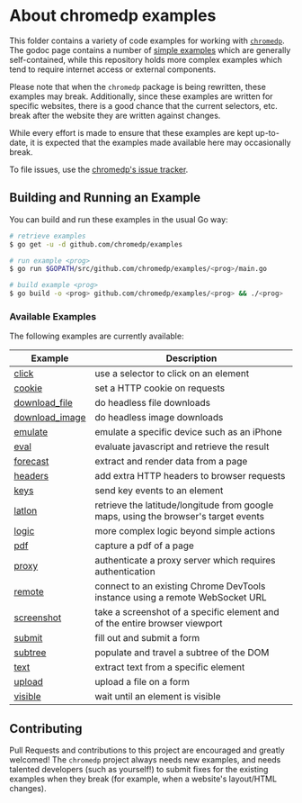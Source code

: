 # About chromedp examples

This folder contains a variety of code examples for working with
[`chromedp`][1]. The godoc page contains a number of [simple examples][2] which
are generally self-contained, while this repository holds more complex examples
which tend to require internet access or external components.

Please note that when the `chromedp` package is being rewritten, these examples
may break. Additionally, since these examples are written for specific websites,
there is a good chance that the current selectors, etc. break after the website
they are written against changes.

While every effort is made to ensure that these examples are kept up-to-date,
it is expected that the examples made available here may occasionally break.

To file issues, use the [chromedp's issue tracker][3].

## Building and Running an Example

You can build and run these examples in the usual Go way:

```sh
# retrieve examples
$ go get -u -d github.com/chromedp/examples

# run example <prog>
$ go run $GOPATH/src/github.com/chromedp/examples/<prog>/main.go

# build example <prog>
$ go build -o <prog> github.com/chromedp/examples/<prog> && ./<prog>
```
### Available Examples

The following examples are currently available:

<!-- the following section is updated by running `go run gen.go` -->
<!-- START EXAMPLES -->
| Example                           | Description                                                                         |
|-----------------------------------|-------------------------------------------------------------------------------------|
| [click](/click)                   | use a selector to click on an element                                               |
| [cookie](/cookie)                 | set a HTTP cookie on requests                                                       |
| [download_file](/download_file)   | do headless file downloads                                                          |
| [download_image](/download_image) | do headless image downloads                                                         |
| [emulate](/emulate)               | emulate a specific device such as an iPhone                                         |
| [eval](/eval)                     | evaluate javascript and retrieve the result                                         |
| [forecast](/forecast)             | extract and render data from a page                                                 |
| [headers](/headers)               | add extra HTTP headers to browser requests                                          |
| [keys](/keys)                     | send key events to an element                                                       |
| [latlon](/latlon)                 | retrieve the latitude/longitude from google maps, using the browser's target events |
| [logic](/logic)                   | more complex logic beyond simple actions                                            |
| [pdf](/pdf)                       | capture a pdf of a page                                                             |
| [proxy](/proxy)                   | authenticate a proxy server which requires authentication                           |
| [remote](/remote)                 | connect to an existing Chrome DevTools instance using a remote WebSocket URL        |
| [screenshot](/screenshot)         | take a screenshot of a specific element and of the entire browser viewport          |
| [submit](/submit)                 | fill out and submit a form                                                          |
| [subtree](/subtree)               | populate and travel a subtree of the DOM                                            |
| [text](/text)                     | extract text from a specific element                                                |
| [upload](/upload)                 | upload a file on a form                                                             |
| [visible](/visible)               | wait until an element is visible                                                    |
<!-- END EXAMPLES -->

## Contributing

Pull Requests and contributions to this project are encouraged and greatly
welcomed!  The `chromedp` project always needs new examples, and needs talented
developers (such as yourself!) to submit fixes for the existing examples when
they break (for example, when a website's layout/HTML changes).

[1]: https://github.com/chromedp/chromedp
[2]: https://godoc.org/github.com/chromedp/chromedp#pkg-examples
[3]: https://github.com/chromedp/chromedp/issues
